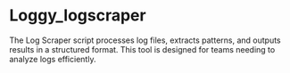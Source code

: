 # Loggy_logscraper
The Log Scraper script processes log files, extracts patterns, and outputs results in a structured format. This tool is designed for teams needing to analyze logs efficiently.
